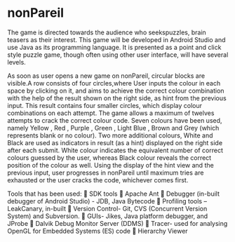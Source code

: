 # nonPareil
The game is directed towards the audience who seekspuzzles, brain teasers as their interest. This game will be developed in Android Studio and use Java as its programming language. It is presented as a point and click style puzzle game, though often using other user interface, will have several levels.

As soon as user opens a new game on nonPareil, circular blocks are visible.A row consists of four circles,where User inputs the colour in each space by clicking on it, and aims to achieve the correct colour combination with the help of the result shown on the right side, as hint from the previous input. This result contains four smaller circles, which display colour combinations on each
attempt. The game allows a maximum of twelves attempts to crack the correct colour code. Seven colours have been used, namely Yellow , Red , Purple , Green , Light Blue , Brown and Grey (which represents blank or no colour). Two more additional colours, White and Black are used as indicators in result (as a hint) displayed on the right side after each submit. White colour indicates the equivalent number of correct colours guessed by the user, whereas Black colour reveals the correct position of the colour as well. Using the display of the hint view and the previous input, user progresses in nonPareil until maximum tries are exhausted or the user cracks the code, whichever comes first.

Tools that has been used:
 SDK tools
 Apache Ant
 Debugger (in-built debugger of Android Studio) - JDB,
Java Bytecode
 Profiling tools – LeakCanary, in-built
 Version Control- Git, CVS (Concurrent Version System)
and Subversion.
 GUIs- Jikes, Java platform debugger, and JProbe
 Dalvik Debug Monitor Server (DDMS)
 Tracer- used for analysing OpenGL for Embedded
Systems (ES) code
 Hierarchy Viewer